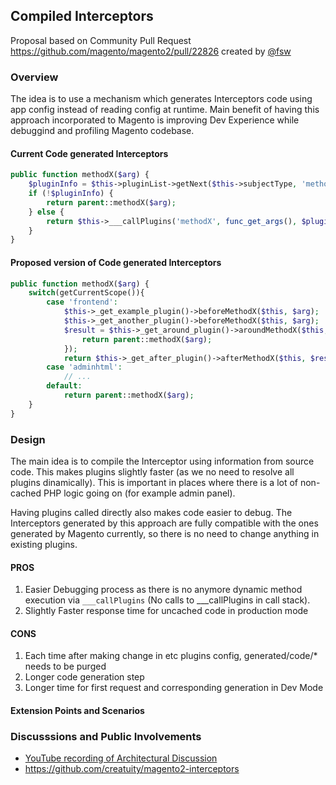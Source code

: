 ## Compiled Interceptors

Proposal based on Community Pull Request https://github.com/magento/magento2/pull/22826 created by [@fsw](https://github.com/fsw)

### Overview

The idea is to use a mechanism which generates Interceptors code using app config instead of reading config at runtime.
Main benefit of having this approach incorporated to Magento is improving Dev Experience while debuggind and profiling Magento codebase.

#### Current Code generated Interceptors

```php
public function methodX($arg) {
    $pluginInfo = $this->pluginList->getNext($this->subjectType, 'methodX');
    if (!$pluginInfo) {
        return parent::methodX($arg);
    } else {
        return $this->___callPlugins('methodX', func_get_args(), $pluginInfo);
    }
}
```

#### Proposed version of Code generated Interceptors 

```php
public function methodX($arg) {
    switch(getCurrentScope()){
        case 'frontend':
            $this->_get_example_plugin()->beforeMethodX($this, $arg);
            $this->_get_another_plugin()->beforeMethodX($this, $arg);
            $result = $this->_get_around_plugin()->aroundMethodX($this, function($arg){
                return parent::methodX($arg);
            });
            return $this->_get_after_plugin()->afterMethodX($this, $result);
        case 'adminhtml':
            // ...
        default:
            return parent::methodX($arg);
    }
}
```

### Design

The main idea is to compile the Interceptor using information from source code. 
This makes plugins slightly faster (as we no need to resolve all plugins dinamically). 
This is important in places where there is a lot of non-cached PHP logic going on (for example admin panel).

Having plugins called directly also makes code easier to debug. The Interceptors generated by this approach are fully compatible with the ones generated by Magento 
currently, so there is no need to change anything in existing plugins.


#### PROS

1. Easier Debugging process as there is no anymore dynamic method execution via `___callPlugins` (No  calls to ___callPlugins in call stack).
2. Slightly Faster response time for uncached code in production mode 

#### CONS 

1. Each time after making change in etc plugins config, generated/code/* needs to be purged
2. Longer code generation step
3. Longer time for first request and corresponding generation in Dev Mode

#### Extension Points and Scenarios

<!-- In this section describe customization points that can be used by third party developers to customize behavior described in design -->

### Discusssions and Public Involvements

- [YouTube recording of Architectural Discussion](https://www.youtube.com/watch?v=no2jVn_mixk&list=PLDvMskiz68Q3ZVyRsc59IjEqX85LaO8mr&index=16)
- https://github.com/creatuity/magento2-interceptors

